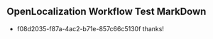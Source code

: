 ## OpenLocalization Workflow Test MarkDown
* f08d2035-f87a-4ac2-b71e-857c66c5130f 
thanks!<!--HONumber=Mar16_HO4-->
